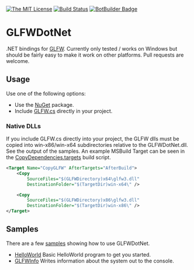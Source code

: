 [![The MIT License](https://img.shields.io/badge/license-MIT-orange.svg?style=flat-square)](http://opensource.org/licenses/MIT)
[![Build Status](https://dev.azure.com/smack0007/Github/_apis/build/status/smack0007.GLFWDotNet?branchName=master)](https://dev.azure.com/smack0007/Github/_build/latest?definitionId=13?branchName=master)
[![BotBuilder Badge](https://buildstats.info/nuget/GLFWDotNet)](https://www.nuget.org/packages/GLFWDotNet/)  

# GLFWDotNet

.NET bindings for [GLFW](http://www.glfw.org). Currently only tested / works on Windows but should be
fairly easy to make it work on other platforms. Pull requests are welcome.

## Usage

Use one of the following options:

* Use the [NuGet](https://www.nuget.org/packages/GLFWDotNet/) package.
* Include [GLFW.cs](https://github.com/smack0007/GLFWDotNet/blob/master/src/GLFWDotNet/GLFW.cs) directly
  in your project.
  
### Native DLLs
  
If you include GLFW.cs directly into your project, the GLFW dlls must be
copied into win-x86/win-x64 subdirectories relative to the GLFWDotNet.dll. See the
output of the samples. An example MSBuild Target can be seen in the
[CopyDependencies.targets](https://github.com/smack0007/GLFWDotNet/blob/master/build/CopyDependencies.targets)
build script.

```xml
<Target Name="CopyGLFW" AfterTargets="AfterBuild">        
    <Copy
		SourceFiles="$(GLFWDirectory)x64\glfw3.dll"
        DestinationFolder="$(TargetDir)win-x64\" />

    <Copy
		SourceFiles="$(GLFWDirectory)x86\glfw3.dll"
        DestinationFolder="$(TargetDir)win-x86\" />
</Target>
```

## Samples

There are a few [samples](https://github.com/smack0007/GLFWDotNet/tree/master/samples) showing how to use GLFWDotNet.

* [HelloWorld](https://github.com/smack0007/GLFWDotNet/blob/master/samples/HelloWorld/Program.cs) Basic HelloWorld program to get you started.
* [GLFWInfo](https://github.com/smack0007/GLFWDotNet/blob/master/samples/GLFWInfo/Program.cs) Writes information about the system out to the console.
